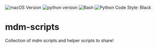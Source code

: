 ![macOS Version](https://img.shields.io/badge/macOS-Big%20Sur-blue)
![python version](https://img.shields.io/badge/python-3.8-green)
![Bash](https://img.shields.io/badge/bash->%3D3.2.57(1)--release%20(x86__64--apple--darwin18)-green.svg)
![Python Code Style: Black](https://img.shields.io/badge/code%20style-black-black)

# mdm-scripts

Collection of mdm scripts and helper scripts to share!
